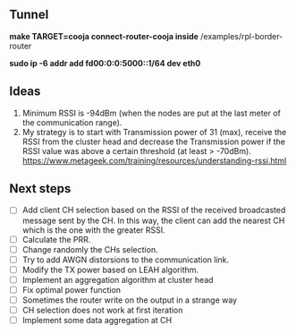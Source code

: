 ## Tunnel
**make TARGET=cooja connect-router-cooja inside** /examples/rpl-border-router

**sudo ip -6 addr add fd00:0:0:5000::1/64 dev eth0**

## Ideas
1. Minimum RSSI is -94dBm (when the nodes are put at the last meter of the communication range).
2. My strategy is to start with Transmission power of 31 (max), receive the RSSI from the cluster head and decrease the Transmission power if
the RSSI value was above a certain threshold (at least > -70dBm). https://www.metageek.com/training/resources/understanding-rssi.html

## Next steps
- [ ] Add client CH selection based on the RSSI of the received broadcasted message sent by the CH. In this way, the client can add the nearest CH which is the one with the greater RSSI.
- [ ] Calculate the PRR.
- [ ] Change randomly the CHs selection.
- [ ] Try to add AWGN distorsions to the communication link.
- [ ] Modify the TX power based on LEAH algorithm.
- [ ] Implement an aggregation algorithm at cluster head
- [ ] Fix optimal power function
- [ ] Sometimes the router write on the output in a strange way
- [ ] CH selection does not work at first iteration
- [ ] Implement some data aggregation at CH
